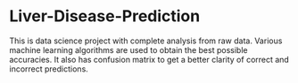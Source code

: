 # Liver-Disease-Prediction
This is data science project with complete analysis from raw data.
Various machine learning algorithms are used to obtain the best possible accuracies.
It also has confusion matrix to get a better clarity of correct and incorrect predictions.
